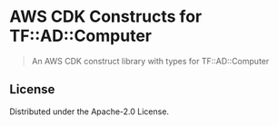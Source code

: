 # AWS CDK Constructs for TF::AD::Computer

> An AWS CDK construct library with types for TF::AD::Computer

## License

Distributed under the Apache-2.0 License.
